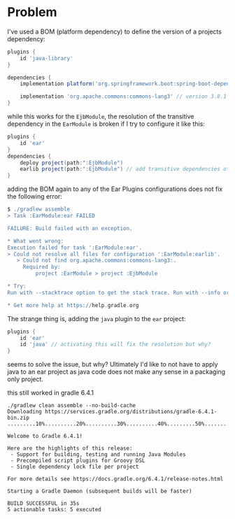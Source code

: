 # Problem


I've used a BOM (platform dependency) to define the version of a projects dependency:

````groovy
plugins {
    id 'java-library'
}

dependencies {
    implementation platform('org.springframework.boot:spring-boot-dependencies:2.1.2.RELEASE')

    implementation 'org.apache.commons:commons-lang3' // version 3.8.1 selected by spring boot pom
}
````
while this works for the `EjbModule`, the resolution of the transitive dependency in the `EarModule` is broken if I try to configure it like this:
```groovy
plugins {
    id 'ear'
}
dependencies {
    deploy project(path:":EjbModule")
    earlib project(path:":EjbModule") // add transitive dependencies of the EjbModule to the lib folder
}
```
adding the BOM again to any of the Ear Plugins configurations does not fix the following error:

````groovy
$ ./gradlew assemble
> Task :EarModule:ear FAILED

FAILURE: Build failed with an exception.

* What went wrong:
Execution failed for task ':EarModule:ear'.
> Could not resolve all files for configuration ':EarModule:earlib'.
   > Could not find org.apache.commons:commons-lang3:.
     Required by:
         project :EarModule > project :EjbModule

* Try:
Run with --stacktrace option to get the stack trace. Run with --info or --debug option to get more log output. Run with --scan to get full insights.

* Get more help at https://help.gradle.org
````

The strange thing is, adding the `java` plugin to the `ear` project:
```groovy
plugins {
    id 'ear'
    id 'java' // activating this will fix the resolution but why?
}
```
seems to solve the issue, but why?
Ultimately I'd like to not have to apply java to an ear project as java code does not make any sense in a packaging only project.

this still worked in gradle 6.4.1
```
./gradlew clean assemble --no-build-cache
Downloading https://services.gradle.org/distributions/gradle-6.4.1-bin.zip
.........10%..........20%..........30%..........40%.........50%..........60%..........70%..........80%.........90%..........100%

Welcome to Gradle 6.4.1!

Here are the highlights of this release:
 - Support for building, testing and running Java Modules
 - Precompiled script plugins for Groovy DSL
 - Single dependency lock file per project

For more details see https://docs.gradle.org/6.4.1/release-notes.html

Starting a Gradle Daemon (subsequent builds will be faster)

BUILD SUCCESSFUL in 35s
5 actionable tasks: 5 executed
```